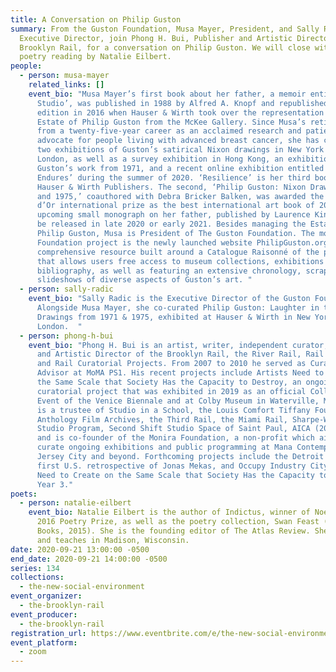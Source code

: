```yaml
---
title: A Conversation on Philip Guston
summary: From the Guston Foundation, Musa Mayer, President, and Sally Radic,
  Executive Director, join Phong H. Bui, Publisher and Artistic Director of the
  Brooklyn Rail, for a conversation on Philip Guston. We will close with a
  poetry reading by Natalie Eilbert.
people:
  - person: musa-mayer
    related_links: []
    event_bio: "Musa Mayer’s first book about her father, a memoir entitled ‘Night
      Studio’, was published in 1988 by Alfred A. Knopf and republished in a new
      edition in 2016 when Hauser & Wirth took over the representation of the
      Estate of Philip Guston from the McKee Gallery. Since Musa’s retirement
      from a twenty-five-year career as an acclaimed research and patient
      advocate for people living with advanced breast cancer, she has curated
      two exhibitions of Guston’s satirical Nixon drawings in New York and
      London, as well as a survey exhibition in Hong Kong, an exhibition of
      Guston’s work from 1971, and a recent online exhibition entitled 'What
      Endures’ during the summer of 2020. ‘Resilience’ is her third book with
      Hauser & Wirth Publishers. The second, ‘Philip Guston: Nixon Drawings 1971
      and 1975,’ coauthored with Debra Bricker Balken, was awarded the FILAF
      d’Or international prize as the best international art book of 2017. An
      upcoming small monograph on her father, published by Laurence King, will
      be released in late 2020 or early 2021. Besides managing the Estate of
      Philip Guston, Musa is President of The Guston Foundation. The most recent
      Foundation project is the newly launched website PhilipGuston.org  a
      comprehensive resource built around a Catalogue Raisonné of the paintings
      that allows users free access to museum collections, exhibitions and
      bibliography, as well as featuring an extensive chronology, scrapbook, and
      slideshows of diverse aspects of Guston’s art. "
  - person: sally-radic
    event_bio: "Sally Radic is the Executive Director of the Guston Foundation.
      Alongside Musa Mayer, she co-curated Philip Guston: Laughter in the Dark,
      Drawings from 1971 & 1975, exhibited at Hauser & Wirth in New York and
      London.  "
  - person: phong-h-bui
    event_bio: "Phong H. Bui is an artist, writer, independent curator, Publisher
      and Artistic Director of the Brooklyn Rail, the River Rail, Rail Editions,
      and Rail Curatorial Projects. From 2007 to 2010 he served as Curatorial
      Advisor at MoMA PS1. His recent projects include Artists Need to Create on
      the Same Scale that Society Has the Capacity to Destroy, an ongoing
      curatorial project that was exhibited in 2019 as an official Collateral
      Event of the Venice Biennale and at Colby Museum in Waterville, Maine. He
      is a trustee of Studio in a School, the Louis Comfort Tiffany Foundation,
      Anthology Film Archives, the Third Rail, the Miami Rail, Sharpe-Walentas
      Studio Program, Second Shift Studio Space of Saint Paul, AICA (2007-2020),
      and is co-founder of the Monira Foundation, a non-profit which aims to
      curate ongoing exhibitions and public programming at Mana Contemporary in
      Jersey City and beyond. Forthcoming projects include the Detroit Rail, the
      first U.S. retrospective of Jonas Mekas, and Occupy Industry City: Artists
      Need to Create on the Same Scale that Society Has the Capacity to Destroy,
      Year 3."
poets:
  - person: natalie-eilbert
    event_bio: Natalie Eilbert is the author of Indictus, winner of Noemi Press's
      2016 Poetry Prize, as well as the poetry collection, Swan Feast (Bloof
      Books, 2015). She is the founding editor of The Atlas Review. She lives
      and teaches in Madison, Wisconsin.
date: 2020-09-21 13:00:00 -0500
end_date: 2020-09-21 14:00:00 -0500
series: 134
collections:
  - the-new-social-environment
event_organizer:
  - the-brooklyn-rail
event_producer:
  - the-brooklyn-rail
registration_url: https://www.eventbrite.com/e/the-new-social-environment-134-a-conversation-on-philip-guston-tickets-121226344259
event_platform:
  - zoom
---
```

